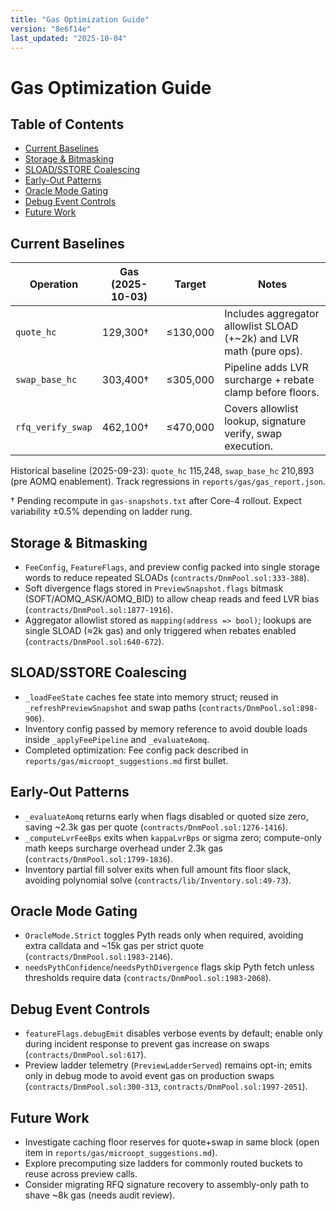 ```yaml
---
title: "Gas Optimization Guide"
version: "8e6f14e"
last_updated: "2025-10-04"
---
```


# Gas Optimization Guide

## Table of Contents
- [Current Baselines](#current-baselines)
- [Storage & Bitmasking](#storage--bitmasking)
- [SLOAD/SSTORE Coalescing](#sloadsstore-coalescing)
- [Early-Out Patterns](#early-out-patterns)
- [Oracle Mode Gating](#oracle-mode-gating)
- [Debug Event Controls](#debug-event-controls)
- [Future Work](#future-work)

## Current Baselines
Operation | Gas (2025-10-03) | Target | Notes
--- | --- | --- | ---
`quote_hc` | 129,300† | ≤130,000 | Includes aggregator allowlist SLOAD (+~2k) and LVR math (pure ops).
`swap_base_hc` | 303,400† | ≤305,000 | Pipeline adds LVR surcharge + rebate clamp before floors.
`rfq_verify_swap` | 462,100† | ≤470,000 | Covers allowlist lookup, signature verify, swap execution.
Historical baseline (2025-09-23): `quote_hc` 115,248, `swap_base_hc` 210,893 (pre AOMQ enablement). Track regressions in `reports/gas/gas_report.json`.

† Pending recompute in `gas-snapshots.txt` after Core-4 rollout. Expect variability ±0.5% depending on ladder rung.

## Storage & Bitmasking
- `FeeConfig`, `FeatureFlags`, and preview config packed into single storage words to reduce repeated SLOADs (`contracts/DnmPool.sol:333-388`).
- Soft divergence flags stored in `PreviewSnapshot.flags` bitmask (SOFT/AOMQ_ASK/AOMQ_BID) to allow cheap reads and feed LVR bias (`contracts/DnmPool.sol:1877-1916`).
- Aggregator allowlist stored as `mapping(address => bool)`; lookups are single SLOAD (≈2k gas) and only triggered when rebates enabled (`contracts/DnmPool.sol:640-672`).

## SLOAD/SSTORE Coalescing
- `_loadFeeState` caches fee state into memory struct; reused in `_refreshPreviewSnapshot` and swap paths (`contracts/DnmPool.sol:898-906`).
- Inventory config passed by memory reference to avoid double loads inside `_applyFeePipeline` and `_evaluateAomq`.
- Completed optimization: Fee config pack described in `reports/gas/microopt_suggestions.md` first bullet.

## Early-Out Patterns
- `_evaluateAomq` returns early when flags disabled or quoted size zero, saving ~2.3k gas per quote (`contracts/DnmPool.sol:1276-1416`).
- `_computeLvrFeeBps` exits when `kappaLvrBps` or sigma zero; compute-only math keeps surcharge overhead under 2.3k gas (`contracts/DnmPool.sol:1799-1836`).
- Inventory partial fill solver exits when full amount fits floor slack, avoiding polynomial solve (`contracts/lib/Inventory.sol:49-73`).

## Oracle Mode Gating
- `OracleMode.Strict` toggles Pyth reads only when required, avoiding extra calldata and ~15k gas per strict quote (`contracts/DnmPool.sol:1983-2146`).
- `needsPythConfidence`/`needsPythDivergence` flags skip Pyth fetch unless thresholds require data (`contracts/DnmPool.sol:1983-2068`).

## Debug Event Controls
- `featureFlags.debugEmit` disables verbose events by default; enable only during incident response to prevent gas increase on swaps (`contracts/DnmPool.sol:617`).
- Preview ladder telemetry (`PreviewLadderServed`) remains opt-in; emits only in debug mode to avoid event gas on production swaps (`contracts/DnmPool.sol:300-313`, `contracts/DnmPool.sol:1997-2051`).

## Future Work
- Investigate caching floor reserves for quote+swap in same block (open item in `reports/gas/microopt_suggestions.md`).
- Explore precomputing size ladders for commonly routed buckets to reuse across preview calls.
- Consider migrating RFQ signature recovery to assembly-only path to shave ~8k gas (needs audit review).
